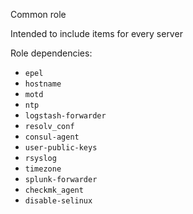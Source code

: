 Common role

Intended to include items for every server

Role dependencies:

- ``epel``
- ``hostname``
- ``motd``
- ``ntp``
- ``logstash-forwarder``
- ``resolv_conf``
- ``consul-agent``
- ``user-public-keys``
- ``rsyslog``
- ``timezone``
- ``splunk-forwarder``
- ``checkmk_agent``
- ``disable-selinux``